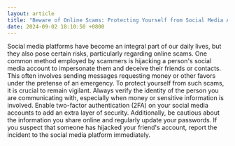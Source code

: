 ```yaml
---
layout: article
title: "Beware of Online Scams: Protecting Yourself from Social Media Account Hijacking"
date: 2024-09-02 18:10:50 +0800
---
```


<p>Social media platforms have become an integral part of our daily lives, but they also pose certain risks, particularly regarding online scams. One common method employed by scammers is hijacking a person's social media account to impersonate them and deceive their friends or contacts. This often involves sending messages requesting money or other favors under the pretense of an emergency. To protect yourself from such scams, it is crucial to remain vigilant. Always verify the identity of the person you are communicating with, especially when money or sensitive information is involved. Enable two-factor authentication (2FA) on your social media accounts to add an extra layer of security. Additionally, be cautious about the information you share online and regularly update your passwords. If you suspect that someone has hijacked your friend's account, report the incident to the social media platform immediately.</p>